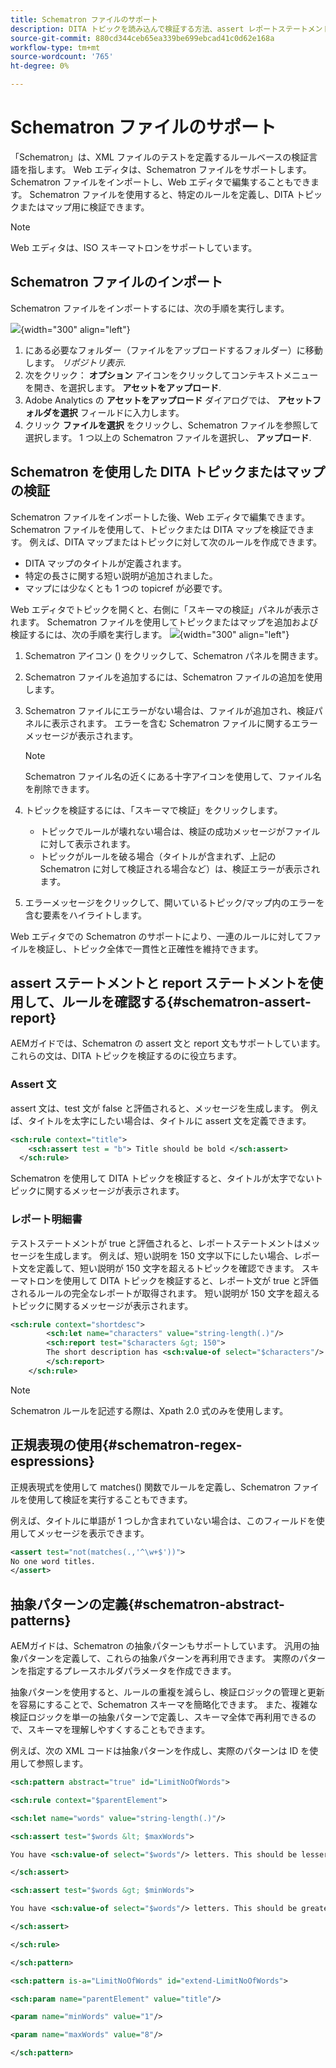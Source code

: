 ```yaml
---
title: Schematron ファイルのサポート
description: DITA トピックを読み込んで検証する方法、assert レポートステートメントを使用してルールを確認する方法、正規表現式を使用する方法、およびAEMガイドの Schematron ファイルで抽象パターンを定義する方法を説明します。
source-git-commit: 880cd344ceb65ea339be699ebcad41c0d62e168a
workflow-type: tm+mt
source-wordcount: '765'
ht-degree: 0%

---
```


# Schematron ファイルのサポート

「Schematron」は、XML ファイルのテストを定義するルールベースの検証言語を指します。 Web エディタは、Schematron ファイルをサポートします。 Schematron ファイルをインポートし、Web エディタで編集することもできます。 Schematron ファイルを使用すると、特定のルールを定義し、DITA トピックまたはマップ用に検証できます。

>[!NOTE]
>
> Web エディタは、ISO スキーマトロンをサポートしています。


## Schematron ファイルのインポート

Schematron ファイルをインポートするには、次の手順を実行します。

![](images/scematron-panel-add.png){width="300" align="left"}

1. にある必要なフォルダー（ファイルをアップロードするフォルダー）に移動します。 *リポジトリ表示*.
1. 次をクリック： **オプション** アイコンをクリックしてコンテキストメニューを開き、を選択します。 **アセットをアップロード**.
1. Adobe Analytics の **アセットをアップロード** ダイアログでは、 **アセットフォルダを選択** フィールドに入力します。
1. クリック **ファイルを選択** をクリックし、Schematron ファイルを参照して選択します。 1 つ以上の Schematron ファイルを選択し、 **アップロード**.

## Schematron を使用した DITA トピックまたはマップの検証

Schematron ファイルをインポートした後、Web エディタで編集できます。 Schematron ファイルを使用して、トピックまたは DITA マップを検証できます。 例えば、DITA マップまたはトピックに対して次のルールを作成できます。

* DITA マップのタイトルが定義されます。
* 特定の長さに関する短い説明が追加されました。
* マップには少なくとも 1 つの topicref が必要です。

Web エディタでトピックを開くと、右側に「スキーマの検証」パネルが表示されます。 Schematron ファイルを使用してトピックまたはマップを追加および検証するには、次の手順を実行します。
![](images/schematron-validate.png){width="300" align="left"}

1. Schematron アイコン () をクリックして、Schematron パネルを開きます。
1. Schematron ファイルを追加するには、Schematron ファイルの追加を使用します。
1. Schematron ファイルにエラーがない場合は、ファイルが追加され、検証パネルに表示されます。 エラーを含む Schematron ファイルに関するエラーメッセージが表示されます。
   >[!NOTE]
   >
   >Schematron ファイル名の近くにある十字アイコンを使用して、ファイル名を削除できます。
1. トピックを検証するには、「スキーマで検証」をクリックします。

   * トピックでルールが壊れない場合は、検証の成功メッセージがファイルに対して表示されます。
   * トピックがルールを破る場合（タイトルが含まれず、上記の Schematron に対して検証される場合など）は、検証エラーが表示されます。

1. エラーメッセージをクリックして、開いているトピック/マップ内のエラーを含む要素をハイライトします。

Web エディタでの Schematron のサポートにより、一連のルールに対してファイルを検証し、トピック全体で一貫性と正確性を維持できます。

## assert ステートメントと report ステートメントを使用して、ルールを確認する{#schematron-assert-report}

AEMガイドでは、Schematron の assert 文と report 文もサポートしています。 これらの文は、DITA トピックを検証するのに役立ちます。

### Assert 文

assert 文は、test 文が false と評価されると、メッセージを生成します。 例えば、タイトルを太字にしたい場合は、タイトルに assert 文を定義できます。

```XML
<sch:rule context="title"> 
    <sch:assert test = "b"> Title should be bold </sch:assert>
  </sch:rule>
```

Schematron を使用して DITA トピックを検証すると、タイトルが太字でないトピックに関するメッセージが表示されます。

### レポート明細書

テストステートメントが true と評価されると、レポートステートメントはメッセージを生成します。 例えば、短い説明を 150 文字以下にしたい場合、レポート文を定義して、短い説明が 150 文字を超えるトピックを確認できます。
スキーマトロンを使用して DITA トピックを検証すると、レポート文が true と評価されるルールの完全なレポートが取得されます。 短い説明が 150 文字を超えるトピックに関するメッセージが表示されます。


```XML
<sch:rule context="shortdesc"> 
        <sch:let name="characters" value="string-length(.)"/> 
        <sch:report test="$characters &gt; 150">  
        The short description has <sch:value-of select="$characters"/> characters. It should contain more than 150 characters.      
        </sch:report>   
    </sch:rule> 
```

>[!NOTE]
>
> Schematron ルールを記述する際は、Xpath 2.0 式のみを使用します。

## 正規表現の使用{#schematron-regex-espressions}

正規表現式を使用して matches() 関数でルールを定義し、Schematron ファイルを使用して検証を実行することもできます。

例えば、タイトルに単語が 1 つしか含まれていない場合は、このフィールドを使用してメッセージを表示できます。

```XML
<assert test="not(matches(.,'^\w+$'))"> 
No one word titles.
</assert>  
```


## 抽象パターンの定義{#schematron-abstract-patterns}

AEMガイドは、Schematron の抽象パターンもサポートしています。 汎用の抽象パターンを定義して、これらの抽象パターンを再利用できます。  実際のパターンを指定するプレースホルダパラメータを作成できます。


抽象パターンを使用すると、ルールの重複を減らし、検証ロジックの管理と更新を容易にすることで、Schematron スキーマを簡略化できます。 また、複雑な検証ロジックを単一の抽象パターンで定義し、スキーマ全体で再利用できるので、スキーマを理解しやすくすることもできます。


例えば、次の XML コードは抽象パターンを作成し、実際のパターンは ID を使用して参照します。

```XML
<sch:pattern abstract="true" id="LimitNoOfWords"> 

<sch:rule context="$parentElement"> 

<sch:let name="words" value="string-length(.)"/> 

<sch:assert test="$words &lt; $maxWords"> 

You have <sch:value-of select="$words"/> letters. This should be lesser than <sch:value-of select="$maxWords"/>. 

</sch:assert>  

<sch:assert test="$words &gt; $minWords"> 

You have <sch:value-of select="$words"/> letters. This should be greater than <sch:value-of select="$minWords"/>. 

</sch:assert>  

</sch:rule> 

</sch:pattern> 

<sch:pattern is-a="LimitNoOfWords" id="extend-LimitNoOfWords"> 

<sch:param name="parentElement" value="title"/> 

<param name="minWords" value="1"/> 

<param name="maxWords" value="8"/> 

</sch:pattern> 
```
